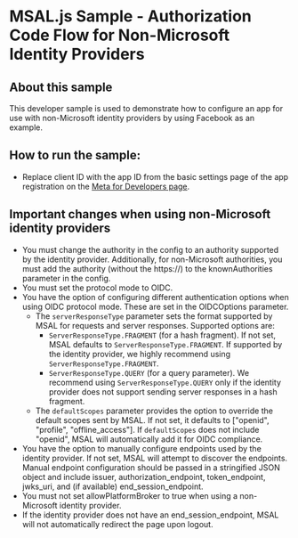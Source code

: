 # MSAL.js Sample - Authorization Code Flow for Non-Microsoft Identity Providers

## About this sample

This developer sample is used to demonstrate how to configure an app for use with non-Microsoft identity providers by using Facebook as an example.

## How to run the sample:

-   Replace client ID with the app ID from the basic settings page of the app registration on the [Meta for Developers page](https://developers.facebook.com/).

## Important changes when using non-Microsoft identity providers

-   You must change the authority in the config to an authority supported by the identity provider. Additionally, for non-Microsoft authorities, you must add the authority (without the https://) to the knownAuthorities parameter in the config.
-   You must set the protocol mode to OIDC.
-   You have the option of configuring different authentication options when using OIDC protocol mode. These are set in the OIDCOptions parameter.
    -   The `serverResponseType` parameter sets the format supported by MSAL for requests and server responses. Supported options are:
        -   `ServerResponseType.FRAGMENT` (for a hash fragment). If not set, MSAL defaults to `ServerResponseType.FRAGMENT`. If supported by the identity provider, we highly recommend using `ServerResponseType.FRAGMENT`.
        -   `ServerResponseType.QUERY` (for a query parameter). We recommend using `ServerResponseType.QUERY` only if the identity provider does not support sending server responses in a hash fragment.
    -   The `defaultScopes` parameter provides the option to override the default scopes sent by MSAL. If not set, it defaults to ["openid", "profile", "offline_access"]. If `defaultScopes` does not include "openid", MSAL will automatically add it for OIDC compliance.
-   You have the option to manually configure endpoints used by the identity provider. If not set, MSAL will attempt to discover the endpoints. Manual endpoint configuration should be passed in a stringified JSON object and include issuer, authorization_endpoint, token_endpoint, jwks_uri, and (if available) end_session_endpoint.
-   You must not set allowPlatformBroker to true when using a non-Microsoft identity provider.
-   If the identity provider does not have an end_session_endpoint, MSAL will not automatically redirect the page upon logout.
